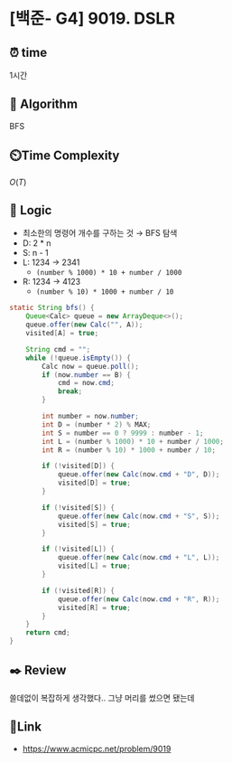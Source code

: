 # [백준- G4] 9019. DSLR
 
## ⏰  **time**
1시간

## :pushpin: **Algorithm**
BFS

## ⏲️**Time Complexity**
$O(T)$

## :round_pushpin: **Logic**
- 최소한의 명령어 개수를 구하는 것 → BFS 탐색
- D: 2 * n
- S: n - 1
- L: 1234 → 2341
  - `(number % 1000) * 10 + number / 1000`
- R: 1234 → 4123
  - `(number % 10) * 1000 + number / 10`
```java
static String bfs() {
    Queue<Calc> queue = new ArrayDeque<>();
    queue.offer(new Calc("", A));
    visited[A] = true;

    String cmd = "";
    while (!queue.isEmpty()) {
        Calc now = queue.poll();
        if (now.number == B) {
            cmd = now.cmd;
            break;
        }

        int number = now.number;
        int D = (number * 2) % MAX;
        int S = number == 0 ? 9999 : number - 1;
        int L = (number % 1000) * 10 + number / 1000;
        int R = (number % 10) * 1000 + number / 10;

        if (!visited[D]) {
            queue.offer(new Calc(now.cmd + "D", D));
            visited[D] = true;
        }

        if (!visited[S]) {
            queue.offer(new Calc(now.cmd + "S", S));
            visited[S] = true;
        }

        if (!visited[L]) {
            queue.offer(new Calc(now.cmd + "L", L));
            visited[L] = true;
        }

        if (!visited[R]) {
            queue.offer(new Calc(now.cmd + "R", R));
            visited[R] = true;
        }
    }
    return cmd;
}
```

## :black_nib: **Review**
쓸데없이 복잡하게 생각했다.. 그냥 머리를 썼으면 됐는데

## 📡**Link**
- https://www.acmicpc.net/problem/9019

